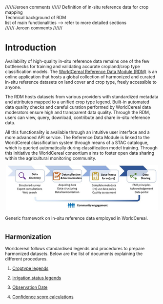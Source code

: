 //////Jeroen comments //////
Definition of in-situ reference data for crop mapping  
Technical background of RDM  
list of main functionalities --> refer to more detailed sections  
////// Jeroen comments //////   

# Introduction

Availability of high-quality in-situ reference data remains one of the few bottlenecks for training and validating accurate cropland/crop type classification models. The [WorldCereal Reference Data Module (RDM)](https://ewoc-rdm-ui.iiasa.ac.at/) is an online application that hosts a global collection of harmonized and curated in-situ reference datasets on land cover and crop type, freely accessible to anyone.   

The RDM hosts datasets from various providers with standardized metadata and attributes mapped to a unified crop type legend. Built-in automated data quality checks and careful curation performed by WorldCereal data moderators ensure high and transparent data quality. Through the RDM, users can view, query, download, contribute and share in-situ reference data.  

All this functionality is available through an intuitive user interface and a more advanced API service. The Reference Data Module is linked to the WorldCereal classification system through means of a STAC catalogue, which is queried automatically during classification model training. Through this initiative the WorldCereal consortium aims to foster open data sharing within the agricultural monitoring community.


<p align="center">
<img src="../images/ref_data_overview.jpg" alt="constr" width="500"/>
<figcaption>Generic framework on in-situ reference data employed in WorldCereal.</figcaption>
</p>


# 


## Harmonization

Worldcereal follows standardised legends and procedures to prepare harmonized datasets. Below are the list of documents explaining the different procedures.

1. [Croptype legends](https://ewoc-rdm-ui.iiasa.ac.at/details/WorldCereal_crop_legend_ui_v2_20240709.pdf)

2. [Irrigation status legends](https://ewoc-rdm-ui.iiasa.ac.at/details/WorldCereal_irrigation_legend_ui_v2_20240709.pdf)

3. [Observation Date](https://ewoc-rdm-ui.iiasa.ac.at/details/WorldCereal_DerivingValidityTime_v1_1.pdf)

4. [Confidence score calculations](https://ewoc-rdm-ui.iiasa.ac.at/details/WorldCereal_ConfidenceScoreCalculations_v1_1.pdf)


